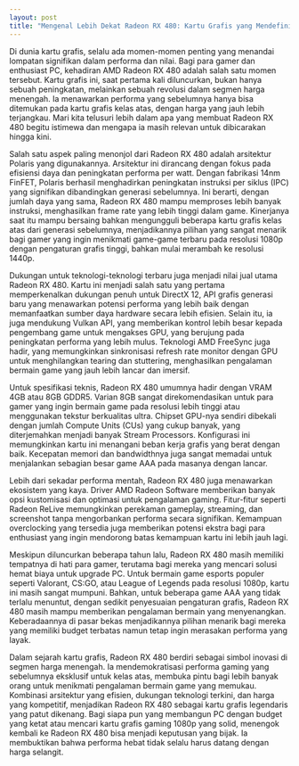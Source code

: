 ```yaml
---
layout: post
title: "Mengenal Lebih Dekat Radeon RX 480: Kartu Grafis yang Mendefinisikan Ulang Performa Menengah"
---
```


Di dunia kartu grafis, selalu ada momen-momen penting yang menandai lompatan signifikan dalam performa dan nilai. Bagi para gamer dan enthusiast PC, kehadiran AMD Radeon RX 480 adalah salah satu momen tersebut. Kartu grafis ini, saat pertama kali diluncurkan, bukan hanya sebuah peningkatan, melainkan sebuah revolusi dalam segmen harga menengah. Ia menawarkan performa yang sebelumnya hanya bisa ditemukan pada kartu grafis kelas atas, dengan harga yang jauh lebih terjangkau. Mari kita telusuri lebih dalam apa yang membuat Radeon RX 480 begitu istimewa dan mengapa ia masih relevan untuk dibicarakan hingga kini.

Salah satu aspek paling menonjol dari Radeon RX 480 adalah arsitektur Polaris yang digunakannya. Arsitektur ini dirancang dengan fokus pada efisiensi daya dan peningkatan performa per watt. Dengan fabrikasi 14nm FinFET, Polaris berhasil menghadirkan peningkatan instruksi per siklus (IPC) yang signifikan dibandingkan generasi sebelumnya. Ini berarti, dengan jumlah daya yang sama, Radeon RX 480 mampu memproses lebih banyak instruksi, menghasilkan frame rate yang lebih tinggi dalam game. Kinerjanya saat itu mampu bersaing bahkan mengungguli beberapa kartu grafis kelas atas dari generasi sebelumnya, menjadikannya pilihan yang sangat menarik bagi gamer yang ingin menikmati game-game terbaru pada resolusi 1080p dengan pengaturan grafis tinggi, bahkan mulai merambah ke resolusi 1440p.

Dukungan untuk teknologi-teknologi terbaru juga menjadi nilai jual utama Radeon RX 480. Kartu ini menjadi salah satu yang pertama memperkenalkan dukungan penuh untuk DirectX 12, API grafis generasi baru yang menawarkan potensi performa yang lebih baik dengan memanfaatkan sumber daya hardware secara lebih efisien. Selain itu, ia juga mendukung Vulkan API, yang memberikan kontrol lebih besar kepada pengembang game untuk mengakses GPU, yang berujung pada peningkatan performa yang lebih mulus. Teknologi AMD FreeSync juga hadir, yang memungkinkan sinkronisasi refresh rate monitor dengan GPU untuk menghilangkan tearing dan stuttering, menghasilkan pengalaman bermain game yang jauh lebih lancar dan imersif.

Untuk spesifikasi teknis, Radeon RX 480 umumnya hadir dengan VRAM 4GB atau 8GB GDDR5. Varian 8GB sangat direkomendasikan untuk para gamer yang ingin bermain game pada resolusi lebih tinggi atau menggunakan tekstur berkualitas ultra. Chipset GPU-nya sendiri dibekali dengan jumlah Compute Units (CUs) yang cukup banyak, yang diterjemahkan menjadi banyak Stream Processors. Konfigurasi ini memungkinkan kartu ini menangani beban kerja grafis yang berat dengan baik. Kecepatan memori dan bandwidthnya juga sangat memadai untuk menjalankan sebagian besar game AAA pada masanya dengan lancar.

Lebih dari sekadar performa mentah, Radeon RX 480 juga menawarkan ekosistem yang kaya. Driver AMD Radeon Software memberikan banyak opsi kustomisasi dan optimasi untuk pengalaman gaming. Fitur-fitur seperti Radeon ReLive memungkinkan perekaman gameplay, streaming, dan screenshot tanpa mengorbankan performa secara signifikan. Kemampuan overclocking yang tersedia juga memberikan potensi ekstra bagi para enthusiast yang ingin mendorong batas kemampuan kartu ini lebih jauh lagi.

Meskipun diluncurkan beberapa tahun lalu, Radeon RX 480 masih memiliki tempatnya di hati para gamer, terutama bagi mereka yang mencari solusi hemat biaya untuk upgrade PC. Untuk bermain game esports populer seperti Valorant, CS:GO, atau League of Legends pada resolusi 1080p, kartu ini masih sangat mumpuni. Bahkan, untuk beberapa game AAA yang tidak terlalu menuntut, dengan sedikit penyesuaian pengaturan grafis, Radeon RX 480 masih mampu memberikan pengalaman bermain yang menyenangkan. Keberadaannya di pasar bekas menjadikannya pilihan menarik bagi mereka yang memiliki budget terbatas namun tetap ingin merasakan performa yang layak.

Dalam sejarah kartu grafis, Radeon RX 480 berdiri sebagai simbol inovasi di segmen harga menengah. Ia mendemokratisasi performa gaming yang sebelumnya eksklusif untuk kelas atas, membuka pintu bagi lebih banyak orang untuk menikmati pengalaman bermain game yang memukau. Kombinasi arsitektur yang efisien, dukungan teknologi terkini, dan harga yang kompetitif, menjadikan Radeon RX 480 sebagai kartu grafis legendaris yang patut dikenang. Bagi siapa pun yang membangun PC dengan budget yang ketat atau mencari kartu grafis gaming 1080p yang solid, menengok kembali ke Radeon RX 480 bisa menjadi keputusan yang bijak. Ia membuktikan bahwa performa hebat tidak selalu harus datang dengan harga selangit.
